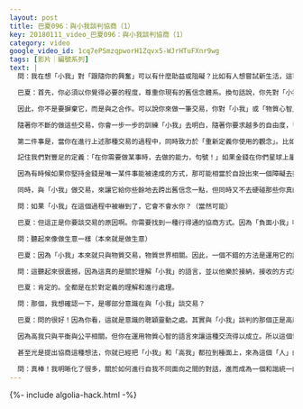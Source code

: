 ```yaml
---
layout: post
title: 巴夏096：與小我談判協商（1）
key: 20180111_video_巴夏096：與小我談判協商（1）
category: video
google_video_id: 1cq7ePSmzqpworH1Zqvx5-WJrHTuFXnr9wg
tags: [影片｜編號系列]
text: |
  問：我在想「小我」對「跟隨你的興奮」可以有什麼助益或阻礙？比如有人想嘗試新生活，這可能會牽涉到辭職。但他們對那樣做在經濟上的後果有很多焦慮。那麼人們要如何才能夠調和高層意識與物質心智之間的能量，以使他們恰當的各行其職呢？

  巴夏：首先，你必須以你覺得必要的程度，尊重你現有的舊信念體系。換句話說，你先對「小我」所創造出來的信念體系給予肯定尊重，然後認識到從「小我」或物質心智的視角看它們（舊信念）是有根據的，正當的。

  因此，你不是要摒棄它，而是與之合作。可以說你來做一筆交易，你對「小我」或「物質心智」說，「你猜怎麼著，我會繼續與90%的那個信念體系合作，但是給我僅僅10%的餘地來玩別的，那麼我會讓你看到那10%其實真的是可行的。」與「小我」談筆買賣，讓他給你一些跨出去的自由。即便是只跨越一丁點你覺得是你自我維持所必須的信念體系。

  隨著你不斷的做這些交易，你會一步一步的訓練「小我」去明白，隨著你要求越多的自由度，「小我」其實會覺得自己越來越被支持。然後他也會愈發給你更多的自由度，直到有一天你環顧左右，發現所有舊的信念體系都消失了。並且你允許自己被新的，以適合你的方式的信念體系所支持。

  第二件事是，當你在進行上述那種交易的過程中，同時致力於「重新定義你使用的觀念」。比如，「你的人生能夠被支持的唯一方式，唯一能夠讓你去做自己渴望去做的事，必須依賴某種特定的形式，或者財富象徵」這樣的觀念。

  記住我們對豐足的定義：「在你需要做某事時，去做的能力，句號！」如果金錢在你們星球上屬於這類東西，那也都沒什麼不好。但重點在於，實質上你只是需要「在你需要做某事時，去做的能力」。那麼如果金錢，不見得絕對是做那件事的最佳途徑，那麼你的實相，你的高層意識其實是會給你帶來讓你以更輕鬆而達到目的的事物的。

  因為有時候如果你堅持金錢是唯一某件事能被達成的方式，那可能相當於自設出來一個障礙去撞頭。其實你的高層意識是能夠以一種讓你更輕鬆方式來達到目的的。只要你軟化那種認為自己需要什麼的定義。所以通過致力於改變「為了達成偏好，而自以為某事物是必須的」那種定義。

  同時，與「小我」做交易，來讓它給你些餘地去跨出舊信念一點，但同時又不去硬碰那些你真的覺得還無法改變的信念。如此，你就可以給自己做出一個合理的節奏，來平衡的，全面的讓自己意識的各個部分，參與其中。那麼逐漸的，你會發現自己能夠改變。

  問：如果「小我」在這個過程中被嚇到了，它會不會水你？（當然可能）

  巴夏：但這正是你要談交易的原因啊。你需要找到一種行得通的協商方式。因為「負面小我」唯一會水你的情況是，它覺得它沒有真的得到一個公平的交易。如果它覺得你在迴避它，試圖繞開它，和他兜圈子，懂了嗎？

  問：聽起來像做生意一樣（本來就是做生意）

  巴夏：因為「小我」本來就只與物質交易，物質世界相關。因此，一個不錯的方法是運用它的語言與之交流，和它協商交易並允許它明白你希望公平的協商。所以如果你的協商從「小我」的觀點看是公平的，以此讓你在協商中獲得一些餘地，那麼就它就不會覺得有理由想要水你。要是被水的話肯定是因為你協商的不公平。

  問：這聽起來很震撼，因為這真的是關於理解「小我」的語言，並以他樂於接納，接收的方式與之交流。

  巴夏：肯定的。全都是在於對定義的理解和進行處理。

  問：那個，我想確認一下，是哪部分意識在與「小我」談交易？

  巴夏：問的很好！因為你看，這就是意識的聰穎靈動之處。其實與「小我」談判的那個正是高層意識（高我）。通過提出要公平協商這回事，你就已經把高層意識帶入席來了。並且高層意識就開始與物質心智公平的協商談判了。

  因為高我只與平衡與公平相關。但你在運用物質心智的語言來讓這種交流得以成立。所以這個協商中，高我小我二者都在。就是這樣，二者都在席。

  甚至光是提出協商這種想法，你就已經把「小我」和「高我」都拉到檯面上，來為這個「人」的全然，做出最好的協定整合。這就是這種協商談判的基本內涵。你在給牽涉進來的所有部分都做出公平的協定！兼顧整個自我的全然，兼顧其兩面，兩極。好嗎？

  問：真棒！我明晰化了很多，關於如何進行自我不同面向之間的對話，進而成為一個和諧統一的人。
---
```


{%- include algolia-hack.html -%}
